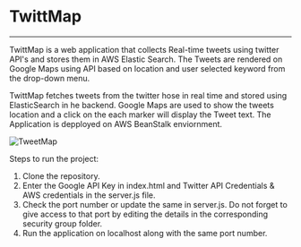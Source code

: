 # TwittMap
------


TwittMap is a web application that collects Real-time tweets using twitter API's and stores them in AWS Elastic Search. The Tweets are rendered on Google Maps using API based on location and user selected keyword from the drop-down menu.

TwittMap fetches tweets from the twitter hose in real time and stored using ElasticSearch in he backend. Google Maps are used to show the tweets location and a click on the each marker will display the Tweet text. The Application is depployed on AWS BeanStalk enviornment.

![TweetMap](https://github.com/hk1953/tweetMap/twittc.jpg "Markers as Tweet on Google Maps")

Steps to run the project:

1. Clone the repository.
2. Enter the Google API Key in index.html and Twitter API Credentials & AWS credentials in the server.js file.
3. Check the port number or update the same in server.js. Do not forget to give access to that port by editing the details in the corresponding security group folder.
4. Run the application on localhost along with the same port number.
